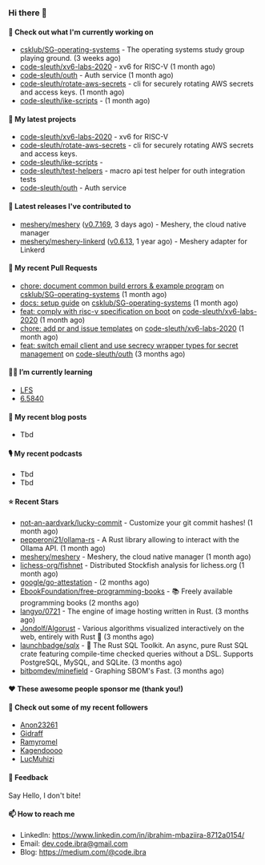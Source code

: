 

### Hi there 👋

#### 👷 Check out what I'm currently working on

- [csklub/SG-operating-systems](https://github.com/csklub/SG-operating-systems) - The operating systems study group playing ground. (3 weeks ago)
- [code-sleuth/xv6-labs-2020](https://github.com/code-sleuth/xv6-labs-2020) - xv6 for RISC-V  (1 month ago)
- [code-sleuth/outh](https://github.com/code-sleuth/outh) - Auth service (1 month ago)
- [code-sleuth/rotate-aws-secrets](https://github.com/code-sleuth/rotate-aws-secrets) - cli for securely rotating AWS secrets and access keys. (1 month ago)
- [code-sleuth/ike-scripts](https://github.com/code-sleuth/ike-scripts) -  (1 month ago)

#### 🌱 My latest projects

- [code-sleuth/xv6-labs-2020](https://github.com/code-sleuth/xv6-labs-2020) - xv6 for RISC-V 
- [code-sleuth/rotate-aws-secrets](https://github.com/code-sleuth/rotate-aws-secrets) - cli for securely rotating AWS secrets and access keys.
- [code-sleuth/ike-scripts](https://github.com/code-sleuth/ike-scripts) - 
- [code-sleuth/test-helpers](https://github.com/code-sleuth/test-helpers) - macro api test helper for outh integration tests
- [code-sleuth/outh](https://github.com/code-sleuth/outh) - Auth service

#### 🔭 Latest releases I've contributed to

- [meshery/meshery](https://github.com/meshery/meshery) ([v0.7.169](https://github.com/meshery/meshery/releases/tag/v0.7.169), 3 days ago) - Meshery, the cloud native manager
- [meshery/meshery-linkerd](https://github.com/meshery/meshery-linkerd) ([v0.6.13](https://github.com/meshery/meshery-linkerd/releases/tag/v0.6.13), 1 year ago) - Meshery adapter for Linkerd

#### 🔨 My recent Pull Requests

- [chore: document common build errors &amp; example program](https://github.com/csklub/SG-operating-systems/pull/2) on [csklub/SG-operating-systems](https://github.com/csklub/SG-operating-systems) (1 month ago)
- [docs: setup guide](https://github.com/csklub/SG-operating-systems/pull/1) on [csklub/SG-operating-systems](https://github.com/csklub/SG-operating-systems) (1 month ago)
- [feat: comply with risc-v specification on boot](https://github.com/code-sleuth/xv6-labs-2020/pull/2) on [code-sleuth/xv6-labs-2020](https://github.com/code-sleuth/xv6-labs-2020) (1 month ago)
- [chore: add pr and issue templates](https://github.com/code-sleuth/xv6-labs-2020/pull/1) on [code-sleuth/xv6-labs-2020](https://github.com/code-sleuth/xv6-labs-2020) (1 month ago)
- [feat: switch email client and use secrecy wrapper types for secret management](https://github.com/code-sleuth/outh/pull/22) on [code-sleuth/outh](https://github.com/code-sleuth/outh) (3 months ago)

#### 🌱📖 I’m currently learning
- [LFS](https://www.linuxfromscratch.org/lfs/)
- [6.5840](http://nil.csail.mit.edu/6.5840/2024/)

#### 📜 My recent blog posts
- Tbd

#### 🎙️ My recent podcasts
- Tbd
- Tbd

#### ⭐ Recent Stars

- [not-an-aardvark/lucky-commit](https://github.com/not-an-aardvark/lucky-commit) - Customize your git commit hashes! (1 month ago)
- [pepperoni21/ollama-rs](https://github.com/pepperoni21/ollama-rs) - A Rust library allowing to interact with the Ollama API. (1 month ago)
- [meshery/meshery](https://github.com/meshery/meshery) - Meshery, the cloud native manager (1 month ago)
- [lichess-org/fishnet](https://github.com/lichess-org/fishnet) - Distributed Stockfish analysis for lichess.org (1 month ago)
- [google/go-attestation](https://github.com/google/go-attestation) -  (2 months ago)
- [EbookFoundation/free-programming-books](https://github.com/EbookFoundation/free-programming-books) - :books: Freely available programming books (2 months ago)
- [langyo/0721](https://github.com/langyo/0721) - The engine of image hosting written in Rust. (3 months ago)
- [Jondolf/Algorust](https://github.com/Jondolf/Algorust) - Various algorithms visualized interactively on the web, entirely with Rust 🦀 (3 months ago)
- [launchbadge/sqlx](https://github.com/launchbadge/sqlx) - 🧰 The Rust SQL Toolkit. An async, pure Rust SQL crate featuring compile-time checked queries without a DSL. Supports PostgreSQL, MySQL, and SQLite. (3 months ago)
- [bitbomdev/minefield](https://github.com/bitbomdev/minefield) - Graphing SBOM&#39;s Fast. (3 months ago)

#### ❤️ These awesome people sponsor me (thank you!)


#### 👯 Check out some of my recent followers

- [Anon23261](https://github.com/Anon23261)
- [Gidraff](https://github.com/Gidraff)
- [Ramyromel](https://github.com/Ramyromel)
- [Kagendoooo](https://github.com/Kagendoooo)
- [LucMuhizi](https://github.com/LucMuhizi)

#### 💬 Feedback

Say Hello, I don't bite!

#### 📫 How to reach me

- LinkedIn: https://www.linkedin.com/in/ibrahim-mbaziira-8712a0154/
- Email: dev.code.ibra@gmail.com
- Blog: https://medium.com/@code.ibra




